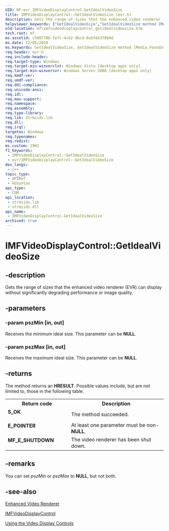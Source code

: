 ```yaml
---
UID: NF:evr.IMFVideoDisplayControl.GetIdealVideoSize
title: IMFVideoDisplayControl::GetIdealVideoSize (evr.h)
description: Gets the range of sizes that the enhanced video renderer (EVR) can display without significantly degrading performance or image quality.
helpviewer_keywords: ["GetIdealVideoSize","GetIdealVideoSize method [Media Foundation]","GetIdealVideoSize method [Media Foundation]","IMFVideoDisplayControl interface","IMFVideoDisplayControl interface [Media Foundation]","GetIdealVideoSize method","IMFVideoDisplayControl.GetIdealVideoSize","IMFVideoDisplayControl::GetIdealVideoSize","c580778b-fe7c-4c62-9bcd-8a5fde370b9d","evr/IMFVideoDisplayControl::GetIdealVideoSize","mf.imfvideodisplaycontrol_getidealvideosize"]
old-location: mf\imfvideodisplaycontrol_getidealvideosize.htm
tech.root: mf
ms.assetid: c580778b-fe7c-4c62-9bcd-8a5fde370b9d
ms.date: 12/05/2018
ms.keywords: GetIdealVideoSize, GetIdealVideoSize method [Media Foundation], GetIdealVideoSize method [Media Foundation],IMFVideoDisplayControl interface, IMFVideoDisplayControl interface [Media Foundation],GetIdealVideoSize method, IMFVideoDisplayControl.GetIdealVideoSize, IMFVideoDisplayControl::GetIdealVideoSize, c580778b-fe7c-4c62-9bcd-8a5fde370b9d, evr/IMFVideoDisplayControl::GetIdealVideoSize, mf.imfvideodisplaycontrol_getidealvideosize
req.header: evr.h
req.include-header: 
req.target-type: Windows
req.target-min-winverclnt: Windows Vista [desktop apps only]
req.target-min-winversvr: Windows Server 2008 [desktop apps only]
req.kmdf-ver: 
req.umdf-ver: 
req.ddi-compliance: 
req.unicode-ansi: 
req.idl: 
req.max-support: 
req.namespace: 
req.assembly: 
req.type-library: 
req.lib: Strmiids.lib
req.dll: 
req.irql: 
targetos: Windows
req.typenames: 
req.redist: 
ms.custom: 19H1
f1_keywords:
 - IMFVideoDisplayControl::GetIdealVideoSize
 - evr/IMFVideoDisplayControl::GetIdealVideoSize
dev_langs:
 - c++
topic_type:
 - APIRef
 - kbSyntax
api_type:
 - COM
api_location:
 - strmiids.lib
 - strmiids.dll
api_name:
 - IMFVideoDisplayControl.GetIdealVideoSize
archived: true
---
```


# IMFVideoDisplayControl::GetIdealVideoSize


## -description

Gets the range of sizes that the enhanced video renderer (EVR) can display without significantly degrading performance or image quality.

## -parameters

### -param pszMin [in, out]

Receives the minimum ideal size. This parameter can be <b>NULL</b>.

### -param pszMax [in, out]

Receives the maximum ideal size. This parameter can be <b>NULL</b>.

## -returns

The method returns an <b>HRESULT</b>. Possible values include, but are not limited to, those in the following table.

<table>
<tr>
<th>Return code</th>
<th>Description</th>
</tr>
<tr>
<td width="40%">
<dl>
<dt><b>S_OK</b></dt>
</dl>
</td>
<td width="60%">
The method succeeded.

</td>
</tr>
<tr>
<td width="40%">
<dl>
<dt><b>E_POINTER</b></dt>
</dl>
</td>
<td width="60%">
At least one parameter must be non-<b>NULL</b>.

</td>
</tr>
<tr>
<td width="40%">
<dl>
<dt><b>MF_E_SHUTDOWN</b></dt>
</dl>
</td>
<td width="60%">
The video renderer has been shut down.

</td>
</tr>
</table>

## -remarks

You can set <i>pszMin</i> or <i>pszMax</i> to <b>NULL</b>, but not both.

## -see-also

<a href="/windows/desktop/medfound/enhanced-video-renderer">Enhanced Video Renderer</a>



<a href="/windows/desktop/api/evr/nn-evr-imfvideodisplaycontrol">IMFVideoDisplayControl</a>



<a href="/windows/desktop/medfound/using-the-video-display-controls">Using the Video Display Controls</a>
